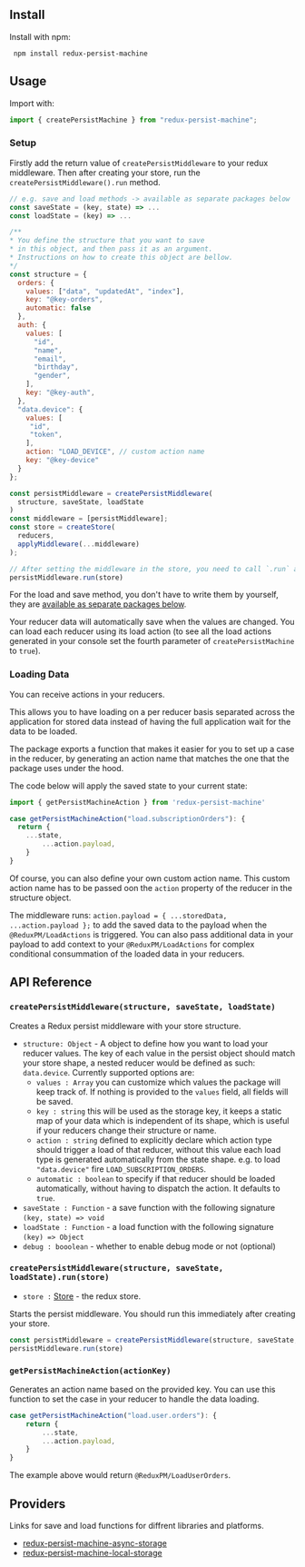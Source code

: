 ## Install

Install with npm:
```
 npm install redux-persist-machine
```

## Usage

Import with:

```js
import { createPersistMachine } from "redux-persist-machine";
```

### Setup

Firstly add the return value of `createPersistMiddleware` to your redux middleware. Then after creating your store, run the `createPersistMiddleware().run` method.

```js
// e.g. save and load methods -> available as separate packages below
const saveState = (key, state) => ...
const loadState = (key) => ...

/**
* You define the structure that you want to save
* in this object, and then pass it as an argument.
* Instructions on how to create this object are bellow.
*/
const structure = {
  orders: {
    values: ["data", "updatedAt", "index"],
    key: "@key-orders",
    automatic: false
  },
  auth: {
    values: [
      "id",
      "name",
      "email",
      "birthday",
      "gender",
    ],
    key: "@key-auth",
  },
  "data.device": {
    values: [
     "id",
     "token",
    ],
    action: "LOAD_DEVICE", // custom action name
    key: "@key-device"
  }
};

const persistMiddleware = createPersistMiddleware(
  structure, saveState, loadState
)
const middleware = [persistMiddleware];
const store = createStore(
  reducers,
  applyMiddleware(...middleware)
);

// After setting the middleware in the store, you need to call `.run` and pass the store as an argument.
persistMiddleware.run(store)
```

For the load and save method, you don't have to write them by yourself, they are [available as separate packages below](#providers).

Your reducer data will automatically save when the values are changed. You can load each reducer using its load action (to see all the load actions generated in your console set the fourth parameter of `createPersistMachine` to `true`).


### Loading Data

You can receive actions in your reducers.

This allows you to have loading on a per reducer basis separated across the application for stored data instead of having the full application wait for the data to be loaded.

The package exports a function that makes it easier for you to set up a case in the reducer, by generating an action name that matches the one that the package uses under the hood.

The code below will apply the saved state to your current state:

```js
import { getPersistMachineAction } from 'redux-persist-machine'

case getPersistMachineAction("load.subscriptionOrders"): {
  return {
    ...state,
        ...action.payload,
    }
}
```

Of course, you can also define your own custom action name. This custom action name has to be passed oon the `action` property of the reducer in the structure object.

The middleware runs: `action.payload = { ...storedData, ...action.payload };` to add the saved data to the payload when the `@ReduxPM/LoadActions` is triggered. You can also pass additional data in your payload to add context to your `@ReduxPM/LoadActions` for complex conditional consummation of the loaded data in your reducers.

## API Reference

### `createPersistMiddleware(structure, saveState, loadState)`

Creates a Redux persist middleware with your store structure.

- `structure: Object` - A object to define how you want to load your reducer values. The key of each value in the persist object should match your store shape, a nested reducer would be defined as such: `data.device`. Currently supported options are:
    - `values : Array` you can customize which values the package will keep track of. If nothing is provided to the `values` field, all fields will be saved.
    - `key : string` this will be used as the storage key, it keeps a static map of your data which is independent of its shape, which is useful if your reducers change their structure or name.
    - `action : string` defined to explicitly declare which action type should trigger a load of that reducer, without this value each load type is generated automatically from the state shape. e.g. to load `"data.device"` fire `LOAD_SUBSCRIPTION_ORDERS`.
    - `automatic : boolean` to specify if that reducer should be loaded automatically, without having to dispatch the action. It defaults to `true`.
- `saveState : Function` - a save function with the following signature `(key, state) => void`
- `loadState : Function` - a load function with the following signature `(key) => Object`
- `debug : booolean` - whether to enable debug mode or not (optional)

### `createPersistMiddleware(structure, saveState, loadState).run(store)`

- `store :` [Store](https://redux.js.org/api/store) - the redux store.

Starts the persist middleware. You should run this immediately after creating your store.

```js
const persistMiddleware = createPersistMiddleware(structure, saveState, loadState)
persistMiddleware.run(store)
```

### `getPersistMachineAction(actionKey)`

Generates an action name based on the provided key. You can use this function to set the case in your reducer to handle the data loading.

```js
case getPersistMachineAction("load.user.orders"): {
    return {
        ...state,
        ...action.payload,
    }
}
```

The example above would return `@ReduxPM/LoadUserOrders`.

## Providers

Links for save and load functions for diffrent libraries and platforms.

- [redux-persist-machine-async-storage](https://github.com/lukebrandonfarrell/redux-persist-machine-async-storage)
- [redux-persist-machine-local-storage](https://github.com/aspect-apps/redux-persist-machine-local-storage)
